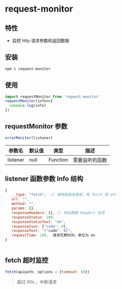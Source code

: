 # request-monitor

## 特性
* 监控 http 请求参数和返回数据

## 安装

```bash
npm i request-monitor
```

## 使用

```js
import requestMonitor from 'request-monitor'
requestMonitor(info=>{
  console.log(info)
})

```

## requestMonitor 参数 

```js
errorMonitor(listener)
```

|参数名|  默认值 |类型|描述|
|---|---|---|----
|listener|null| Function |需要监听的函数


## listener 函数参数 Info 结构

```js
{
   __type: "fetch",  // 使用底层库类型，有 fetch 和 xhr
   url: "",
   method: "",
   params: {},
   responseHeaders: {}, // 响应数据 headers 信息
   responseStatus: 200,  
   responseStatusText: "ok",
   responseJson: {"code": 0},
   responseText: "{"code": 0}",
   requestTime: 100,  请求花费时间，单位为 ms
}



```

## fetch 超时监控

```js
fetch(apipath, options = {timeout: 60})
```
> 超过 60s ，中断请求
